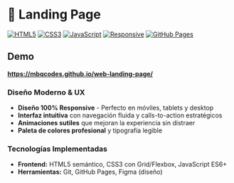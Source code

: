 # 🚀 Landing Page

[![HTML5](https://img.shields.io/badge/HTML5-E34F26?style=for-the-badge&logo=html5&logoColor=white)]()
[![CSS3](https://img.shields.io/badge/CSS3-1572B6?style=for-the-badge&logo=css3&logoColor=white)]()
[![JavaScript](https://img.shields.io/badge/JavaScript-F7DF1E?style=for-the-badge&logo=javascript&logoColor=black)]()
[![Responsive](https://img.shields.io/badge/Responsive-Design-green?style=for-the-badge)]()
[![GitHub Pages](https://img.shields.io/badge/Hosted-GitHub_Pages-222222?style=for-the-badge&logo=github)]()

## Demo
**https://mbqcodes.github.io/web-landing-page/**

### **Diseño Moderno & UX**
-  **Diseño 100% Responsive** - Perfecto en móviles, tablets y desktop
-  **Interfaz intuitiva** con navegación fluida y calls-to-action estratégicos
-  **Animaciones sutiles** que mejoran la experiencia sin distraer
-  **Paleta de colores profesional** y tipografía legible

###  **Tecnologías Implementadas**
- **Frontend:** HTML5 semántico, CSS3 con Grid/Flexbox, JavaScript ES6+
- **Herramientas:** Git, GitHub Pages, Figma (diseño)
